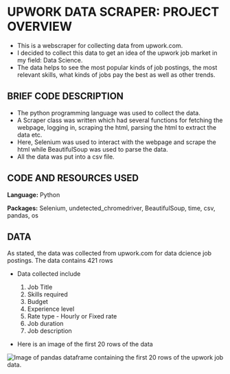 # UPWORK DATA SCRAPER: PROJECT OVERVIEW
* This is a webscraper for collecting data from upwork.com.
* I decided to collect this data to get an idea of the upwork job market in my field: Data Science.
* The data helps to see the most popular kinds of job postings, the most relevant skills, what kinds of jobs pay the best as well as other trends.

## BRIEF CODE DESCRIPTION
* The python programming language was used to collect the data. 
* A Scraper class was written which had several functions for fetching the webpage, logging in, scraping the html, parsing the html to extract the data etc.
* Here, Selenium was used to interact with the webpage and scrape the html while BeautifulSoup was used to parse the data.
* All the data was put into a csv file.


## CODE AND RESOURCES USED
**Language:** Python

**Packages:** Selenium, undetected_chromedriver, BeautifulSoup, time, csv, pandas, os

## DATA
As stated, the data was collected from upwork.com for data dcience job postings.
The data contains 421 rows
* Data collected include
  1. Job Title
  2. Skills required
  3. Budget
  4. Experience level
  5. Rate type - Hourly or Fixed rate
  6. Job duration
  7. Job description


* Here is an image of the first 20 rows of the data

![Image of pandas dataframe containing the first 20 rows of the upwork job data.](https://github.com/HenryTortor-Owei/UPWORK_DATA_SCRAPER_REPO/assets/111423610/8eac6f39-61be-4609-ba16-a83f008abea4)
